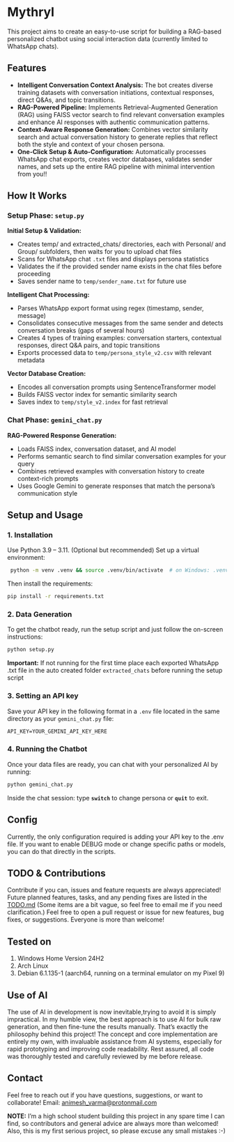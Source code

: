 # Mythryl

This project aims to create an easy-to-use script for building a RAG-based personalized chatbot using social interaction data (currently limited to WhatsApp chats).

## Features

- **Intelligent Conversation Context Analysis:** The bot creates diverse training datasets with conversation initiations, contextual responses, direct Q&As, and topic transitions.
- **RAG-Powered Pipeline:** Implements Retrieval-Augmented Generation (RAG) using FAISS vector search to find relevant conversation examples and enhance AI responses with authentic communication patterns.
- **Context-Aware Response Generation:** Combines vector similarity search and actual conversation history to generate replies that reflect both the style and context of your chosen persona.
- **One-Click Setup & Auto-Configuration:** Automatically processes WhatsApp chat exports, creates vector databases, validates sender names, and sets up the entire RAG pipeline with minimal intervention from you!!

## How It Works

### **Setup Phase: `setup.py`**

**Initial Setup & Validation:**
- Creates temp/ and extracted_chats/ directories, each with Personal/ and Group/ subfolders, then waits for you to upload chat files
- Scans for WhatsApp chat `.txt` files and displays persona statistics
- Validates the if the provided sender name exists in the chat files before proceeding
- Saves sender name to `temp/sender_name.txt` for future use

**Intelligent Chat Processing:**
- Parses WhatsApp export format using regex (timestamp, sender, message)
- Consolidates consecutive messages from the same sender and detects conversation breaks (gaps of several hours)
- Creates 4 types of training examples: conversation starters, contextual responses, direct Q&A pairs, and topic transitions
- Exports processed data to `temp/persona_style_v2.csv` with relevant metadata

**Vector Database Creation:**
- Encodes all conversation prompts using SentenceTransformer model
- Builds FAISS vector index for semantic similarity search
- Saves index to `temp/style_v2.index` for fast retrieval


### **Chat Phase: `gemini_chat.py`**

**RAG-Powered Response Generation:**
- Loads FAISS index, conversation dataset, and AI model
- Performs semantic search to find similar conversation examples for your query
- Combines retrieved examples with conversation history to create context-rich prompts
- Uses Google Gemini to generate responses that match the persona’s communication style

## Setup and Usage

### 1. Installation  

Use Python 3.9 – 3.11. (Optional but recommended) Set up a virtual environment:
 ```bash
  python -m venv .venv && source .venv/bin/activate  # on Windows: .venv\Scripts\activate
  ```
Then install the requirements:  
  ```bash
  pip install -r requirements.txt
  ```

### 2. Data Generation  

To get the chatbot ready, run the setup script and just follow the on-screen instructions:
   ```bash
   python setup.py
   ```
**Important:** 
If not running for the first time place each exported WhatsApp .txt file in the auto created folder `extracted_chats` before running the setup script

### 3. Setting an API key  

Save your API key in the following format in a `.env` file located in the same directory as your `gemini_chat.py` file:
```txt
API_KEY=YOUR_GEMINI_API_KEY_HERE
```

### 4. Running the Chatbot 

Once your data files are ready, you can chat with your personalized AI by running:
```bash
python gemini_chat.py
```
Inside the chat session: type **`switch`** to change persona or **`quit`** to exit.

## Config

Currently, the only configuration required is adding your API key to the .env file.
If you want to enable DEBUG mode or change specific paths or models, you can do that directly in the scripts.

## TODO & Contributions

Contribute if you can, issues and feature requests are always appreciated!
Future planned features, tasks, and any pending fixes are listed in the [TODO.md](TODO.md) (Some items are a bit vague, so feel free to email me if you need clarification.)
Feel free to open a pull request or issue for new features, bug fixes, or suggestions. Everyone is more than welcome!

## Tested on

1. Windows Home Version 24H2
2. Arch Linux
3. Debian 6.1.135-1 (aarch64, running on a terminal emulator on my Pixel 9)

## Use of AI

The use of AI in development is now inevitable,trying to avoid it is simply impractical.
In my humble view, the best approach is to use AI for bulk raw generation, and then fine-tune the results manually.
That’s exactly the philosophy behind this project!
The concept and core implementation are entirely my own, with invaluable assistance from AI systems, especially for rapid prototyping and improving code readability.
Rest assured, all code was thoroughly tested and carefully reviewed by me before release.

## Contact

Feel free to reach out if you have questions, suggestions, or want to collaborate!
Email: animesh_varma@protonmail.com

**NOTE:** I’m a high school student building this project in any spare time I can find, so contributors and general advice are always more than welcomed!
Also, this is my first serious project, so please excuse any small mistakes :-) 
